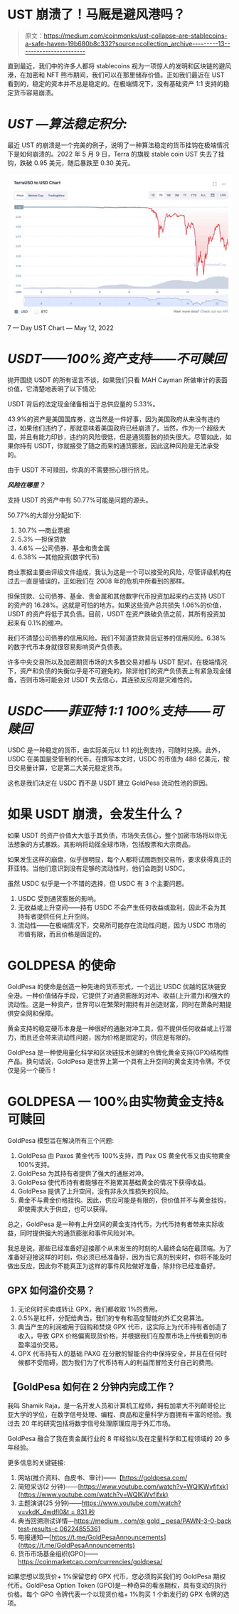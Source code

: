 # UST 崩溃了！马厩是避风港吗？

> 原文：<https://medium.com/coinmonks/ust-collapse-are-stablecoins-a-safe-haven-19b680b8c332?source=collection_archive---------13----------------------->

直到最近，我们中的许多人都将 stablecoins 视为一项惊人的发明和区块链的避风港，在加密和 NFT 熊市期间，我们可以在那里储存价值。正如我们最近在 UST 看到的，稳定的资本并不总是稳定的。在极端情况下，没有基础资产 1:1 支持的稳定货币容易崩溃。

# ***UST —算法稳定积分:***

最近 UST 的崩溃是一个完美的例子，说明了一种算法稳定的货币挂钩在极端情况下是如何崩溃的。2022 年 5 月 9 日，Terra 的旗舰 stable coin UST 失去了挂钩，跌破 0.95 美元，随后暴跌至 0.30 美元。

![](img/642eef6fc4e3c8c8df156b0e2058fa57.png)

7 — Day UST Chart — May 12, 2022

# ***USDT——100%资产支持——不可赎回***

抛开围绕 USDT 的所有谣言不谈，如果我们只看 MAH Cayman 所做审计的表面价值，它清楚地表明了以下情况:

USDT 背后的法定现金储备相当于总供应量的 5.33%。

43.9%的资产是美国国库券，这当然是一件好事，因为美国政府从来没有违约过，如果他们违约了，那就意味着美国政府已经崩溃了。当然，作为一个超级大国，并且有能力印钞，违约的风险很低，但是通货膨胀的损失很大。尽管如此，如果你持有 USDT，你就接受了随之而来的通货膨胀，因此这种风险是无法承受的。

由于 USDT 不可赎回，你真的不需要担心银行挤兑。

***风险在哪里？***

支持 USDT 的资产中有 50.77%可能是问题的源头。

50.77%的大部分分配如下:

1.  30.7% —商业票据
2.  5.3% —担保贷款
3.  4.6% —公司债券、基金和贵金属
4.  6.38% —其他投资(数字代币)

商业票据主要由评级文件组成，我认为这是一个可以接受的风险，尽管评级机构在过去一直是错误的，正如我们在 2008 年的危机中所看到的那样。

担保贷款、公司债券、基金、贵金属和其他数字代币投资加起来约占支持 USDT 的资产的 16.28%。这就是可怕的地方。如果这些资产总共损失 1.06%的价值，USDT 的资产将低于其负债。目前，USDT 在资产跌破负债之前，其所有投资加起来有 0.1%的缓冲。

我们不清楚公司债券的信用风险。我们不知道贷款背后证券的信用风险。6.38%的数字代币本身就很容易影响资产负债表。

许多中央交易所以及加密期货市场的大多数交易对都与 USDT 配对。在极端情况下，资产和负债的失衡似乎是不可避免的，除非他们的资产负债表上有紧急现金储备，否则市场可能会对 USDT 失去信心，其连锁反应将是灾难性的。

# ***USDC——菲亚特 1:1 100%支持——可赎回***

USDC 是一种稳定的货币，由实际美元以 1:1 的比例支持，可随时兑换。此外，USDC 在美国是受管制的代币。在撰写本文时，USDC 的市值为 488 亿美元，按日交易量计算，它是第二大美元稳定货币。

这也是我们决定在 USDC 而不是 USDT 建立 GoldPesa 流动性池的原因。

# 如果 USDT 崩溃，会发生什么？

如果 USDT 的资产价值大大低于其负债，市场失去信心，整个加密市场将以你无法想象的方式暴跌。其影响将动摇全球市场，包括股票和大宗商品。

如果发生这样的崩盘，似乎很明显，每个人都将试图跑到交易所，要求获得真正的菲亚特。当他们意识到没有足够的流动性时，他们会跑到 USDC。

虽然 USDC 似乎是一个不错的选择，但 USDC 有 3 个主要问题。

1.  USDC 受到通货膨胀的影响。
2.  无收益或上升空间——持有 USDC 不会产生任何收益或盈利，因此不会为其持有者提供任何上升空间。
3.  流动性——在极端情况下，交易所可能存在流动性问题，因为 USDC 市场的市值有限，而且价格是固定的。

# **GOLDPESA 的使命**

GoldPesa 的使命是创造一种先进的货币形式，一个远比 USDC 优越的区块链安全港。一种价值储存手段，它提供了对通货膨胀的对冲、收益(上升潜力)和强大的流动性。这是一种资产，世界可以在繁荣时期持有并创造财富，同时在萧条时期提供安全网和保障。

黄金支持的稳定硬币本身是一种很好的通胀对冲工具，但不提供任何收益或上行潜力，而且还会带来流动性问题，因为价格是固定的，供应是有限的。

GoldPesa 是一种使用量化科学和区块链技术创建的令牌化黄金支持(GPX)结构性产品。换句话说，GoldPesa 是世界上第一个具有上升空间的黄金支持令牌。不仅仅是另一个硬币！

# **GOLDPESA — 100%由实物黄金支持&可赎回**

GoldPesa 模型旨在解决所有三个问题:

1.  GoldPesa 由 Paxos 黄金代币 100%支持，而 Pax OS 黄金代币又由实物黄金 100%支持。
2.  GoldPesa 为其持有者提供了强大的通胀对冲。
3.  GoldPesa 使代币持有者能够在不拖累其基础黄金的情况下获得收益。
4.  GoldPesa 提供了上升空间，没有非永久性损失的风险。
5.  黄金不与黄金价格挂钩。因此，供应可能是有限的，但价值并不与黄金挂钩，即使需求大于供应，也可以获得。

总之，GoldPesa 是一种有上升空间的黄金支持代币，为代币持有者带来实际收益，同时提供强大的通货膨胀和事件风险对冲。

我总是说，那些已经准备好迎接那个从未发生的时刻的人最终会站在最顶端。为了准备好迎接这样的时刻，你必须已经准备好，因为当它真的到来时，你将不能及时做出反应，因此你不能真正为这样的事件风险做好准备，除非你已经准备好。

## GPX 如何溢价交易？

1.  无论何时买卖或转让 GPX，我们都收取 1%的费用。
2.  0.5%是杠杆，分配给典当，我们的专有和高度智能的外汇交易算法。
3.  典当产生的利润被用于回购和焚烧 GPX 代币，这实际上为代币持有者创造了收入，导致 GPX 价格偏离现货价格，并根据我们在股票市场上传统看到的市盈率溢价交易。
4.  GPX 代币持有人的基础 PAXG 在分散的智能合约中保持安全，并且在任何时候都不受阻碍，因为我们为了代币持有人的利益而冒险支付自己的费用。

## 【GoldPesa 如何在 2 分钟内完成工作？

我叫 Shamik Raja，是一名开发人员和计算机工程师，拥有加拿大不列颠哥伦比亚大学的学位，在数字信号处理、编程、商品和定量科学方面拥有丰富的经验。我过去 20 年的研究包括将数字信号处理原理应用于外汇市场。

GoldPesa 融合了我在贵金属行业的 8 年经验以及在定量科学和工程领域的 20 多年经验。

更多信息的关键链接:

1.  网站(推介资料、白皮书、审计)——【https://goldpesa.com/ 
2.  简短采访(2 分钟)——[https://www.youtube.com/watch?v=WQlKWvfjfxk](https://www.youtube.com/watch?v=WQlKWvfjfxk)
3.  主题演讲(25 分钟)——[https://www.youtube.com/watch?v=vkdK_4wdfl0&t = 831 秒](https://www.youtube.com/watch?v=vkdK_4wdfl0&t=831s)
4.  典当回溯测试详情—[https://medium . com/@ gold _ pesa/PAWN-3-0-back test-results-c 06224855361](/@gold_pesa/pawn-3-0-backtest-results-c06224855361)
5.  电报通知—[https://t.me/GoldPesaAnnouncements](https://t.me/GoldPesaAnnouncements)
6.  货币市场基金组织(GPO)——https://coinmarketcap.com/currencies/goldpesa/

如果您想以现货价+ 1%保留您的 GPX 代币，您必须购买我们的 GoldPesa 期权代币。GoldPesa Option Token (GPO)是一种奇异的看涨期权，具有变动的执行价格。每个 GPO 令牌代表一个以现货价格+ 1%购买 1 个新发行的 GPX 令牌的选项。